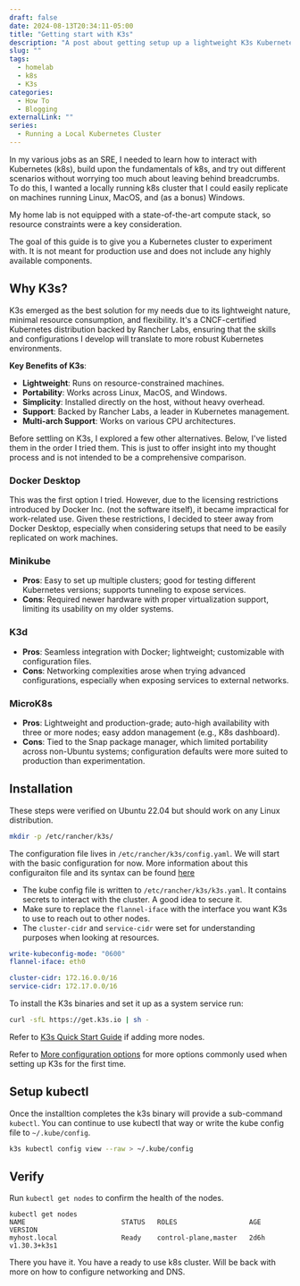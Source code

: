 ```yaml
---
draft: false
date: 2024-08-13T20:34:11-05:00
title: "Getting start with K3s"
description: "A post about getting setup up a lightweight K3s Kubernetes cluster on a local machine"
slug: ""
tags:
  - homelab
  - k8s
  - K3s
categories:
  - How To
  - Blogging
externalLink: ""
series:
  - Running a Local Kubernetes Cluster
---
```


In my various jobs as an SRE, I needed to learn how to interact with Kubernetes (k8s), build upon the fundamentals of k8s, and try out different scenarios without worrying too much about leaving behind breadcrumbs. To do this, I wanted a locally running k8s cluster that I could easily replicate on machines running Linux, MacOS, and (as a bonus) Windows.

My home lab is not equipped with a state-of-the-art compute stack, so resource constraints were a key consideration.

The goal of this guide is to give you a Kubernetes cluster to experiment with. It is not meant for production use and does not include any highly available components.

## Why K3s?

K3s emerged as the best solution for my needs due to its lightweight nature, minimal resource consumption, and flexibility. It's a CNCF-certified Kubernetes distribution backed by Rancher Labs, ensuring that the skills and configurations I develop will translate to more robust Kubernetes environments.

**Key Benefits of K3s**:

- **Lightweight**: Runs on resource-constrained machines.
- **Portability**: Works across Linux, MacOS, and Windows.
- **Simplicity**: Installed directly on the host, without heavy overhead.
- **Support**: Backed by Rancher Labs, a leader in Kubernetes management.
- **Multi-arch Support**: Works on various CPU architectures.

Before settling on K3s, I explored a few other alternatives. Below, I've listed them in the order I tried them. This is just to offer insight into my thought process and is not intended to be a comprehensive comparison.

### Docker Desktop

This was the first option I tried. However, due to the licensing restrictions introduced by Docker Inc. (not the software itself), it became impractical for work-related use. Given these restrictions, I decided to steer away from Docker Desktop, especially when considering setups that need to be easily replicated on work machines.

### Minikube

- **Pros**: Easy to set up multiple clusters; good for testing different Kubernetes versions; supports tunneling to expose services.
- **Cons**: Required newer hardware with proper virtualization support, limiting its usability on my older systems.

### K3d

- **Pros**: Seamless integration with Docker; lightweight; customizable with configuration files.
- **Cons**: Networking complexities arose when trying advanced configurations, especially when exposing services to external networks.

### MicroK8s

- **Pros**: Lightweight and production-grade; auto-high availability with three or more nodes; easy addon management (e.g., K8s dashboard).
- **Cons**: Tied to the Snap package manager, which limited portability across non-Ubuntu systems; configuration defaults were more suited to production than experimentation.

## Installation

These steps were verified on Ubuntu 22.04 but should work on any Linux distribution.

```sh
mkdir -p /etc/rancher/k3s/
```

The configuration file lives in `/etc/rancher/k3s/config.yaml`. We will start with the basic configuration for now. More information about this configuraiton file and its syntax can be found [here](https://docs.k3s.io/installation/configuration#configuration-file)

- The kube config file is written to `/etc/rancher/k3s/k3s.yaml`. It contains secrets to interact with the cluster. A good idea to secure it.
- Make sure to replace the `flannel-iface` with the interface you want K3s to use to reach out to other nodes.
- The `cluster-cidr` and `service-cidr` were set for understanding purposes when looking at resources.

```yaml
write-kubeconfig-mode: "0600"
flannel-iface: eth0

cluster-cidr: 172.16.0.0/16
service-cidr: 172.17.0.0/16
```

To install the K3s binaries and set it up as a system service run:

```sh
curl -sfL https://get.k3s.io | sh -
```

Refer to [K3s Quick Start Guide](https://docs.k3s.io/quick-start) if adding more nodes.

Refer to [More configuration options](https://docs.k3s.io/installation/configuration) for more options commonly used when setting up K3s for the first time.

## Setup kubectl

Once the installtion completes the k3s binary will provide a sub-command `kubectl`. You can continue to use kubectl that way or write the kube config file to `~/.kube/config`.

```sh
k3s kubectl config view --raw > ~/.kube/config
```

## Verify

Run `kubectl get nodes` to confirm the health of the nodes.

```
kubectl get nodes
NAME                        STATUS   ROLES                  AGE    VERSION
myhost.local                Ready    control-plane,master   2d6h   v1.30.3+k3s1
```

There you have it. You have a ready to use k8s cluster. Will be back with more on how to configure networking and DNS.

